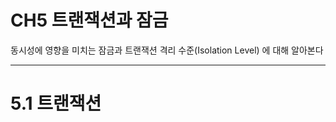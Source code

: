 # CH5 트랜잭션과 잠금  
  
동시성에 영향을 미치는 잠금과 트랜잭션 격리 수준(Isolation Level) 에 대해 알아본다  
  
---

# 5.1 트랜잭션  
   
